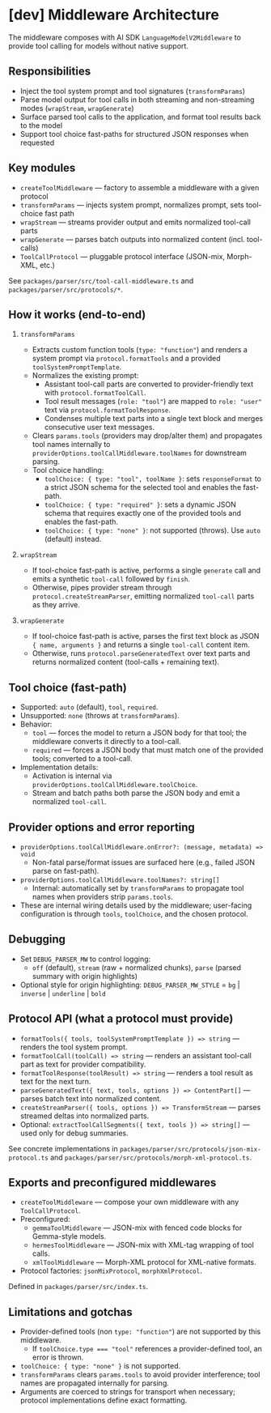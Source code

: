 # [dev] Middleware Architecture

The middleware composes with AI SDK `LanguageModelV2Middleware` to provide tool calling for models without native support.

## Responsibilities

- Inject the tool system prompt and tool signatures (`transformParams`)
- Parse model output for tool calls in both streaming and non-streaming modes (`wrapStream`, `wrapGenerate`)
- Surface parsed tool calls to the application, and format tool results back to the model
- Support tool choice fast-paths for structured JSON responses when requested

## Key modules

- `createToolMiddleware` — factory to assemble a middleware with a given protocol
- `transformParams` — injects system prompt, normalizes prompt, sets tool-choice fast path
- `wrapStream` — streams provider output and emits normalized tool-call parts
- `wrapGenerate` — parses batch outputs into normalized content (incl. tool-calls)
- `ToolCallProtocol` — pluggable protocol interface (JSON-mix, Morph-XML, etc.)

See `packages/parser/src/tool-call-middleware.ts` and `packages/parser/src/protocols/*`.

## How it works (end-to-end)

1. `transformParams`
   - Extracts custom function tools (`type: "function"`) and renders a system prompt via `protocol.formatTools` and a provided `toolSystemPromptTemplate`.
   - Normalizes the existing prompt:
     - Assistant tool-call parts are converted to provider-friendly text with `protocol.formatToolCall`.
     - Tool result messages (`role: "tool"`) are mapped to `role: "user"` text via `protocol.formatToolResponse`.
     - Condenses multiple text parts into a single text block and merges consecutive user text messages.
   - Clears `params.tools` (providers may drop/alter them) and propagates tool names internally to `providerOptions.toolCallMiddleware.toolNames` for downstream parsing.
   - Tool choice handling:
     - `toolChoice: { type: "tool", toolName }`: sets `responseFormat` to a strict JSON schema for the selected tool and enables the fast-path.
     - `toolChoice: { type: "required" }`: sets a dynamic JSON schema that requires exactly one of the provided tools and enables the fast-path.
     - `toolChoice: { type: "none" }`: not supported (throws). Use `auto` (default) instead.

2. `wrapStream`
   - If tool-choice fast-path is active, performs a single `generate` call and emits a synthetic `tool-call` followed by `finish`.
   - Otherwise, pipes provider stream through `protocol.createStreamParser`, emitting normalized `tool-call` parts as they arrive.

3. `wrapGenerate`
   - If tool-choice fast-path is active, parses the first text block as JSON `{ name, arguments }` and returns a single `tool-call` content item.
   - Otherwise, runs `protocol.parseGeneratedText` over text parts and returns normalized content (tool-calls + remaining text).

## Tool choice (fast-path)

- Supported: `auto` (default), `tool`, `required`.
- Unsupported: `none` (throws at `transformParams`).
- Behavior:
  - `tool` — forces the model to return a JSON body for that tool; the middleware converts it directly to a tool-call.
  - `required` — forces a JSON body that must match one of the provided tools; converted to a tool-call.
- Implementation details:
  - Activation is internal via `providerOptions.toolCallMiddleware.toolChoice`.
  - Stream and batch paths both parse the JSON body and emit a normalized `tool-call`.

## Provider options and error reporting

- `providerOptions.toolCallMiddleware.onError?: (message, metadata) => void`
  - Non-fatal parse/format issues are surfaced here (e.g., failed JSON parse on fast-path).
- `providerOptions.toolCallMiddleware.toolNames?: string[]`
  - Internal: automatically set by `transformParams` to propagate tool names when providers strip `params.tools`.
- These are internal wiring details used by the middleware; user-facing configuration is through `tools`, `toolChoice`, and the chosen protocol.

## Debugging

- Set `DEBUG_PARSER_MW` to control logging:
  - `off` (default), `stream` (raw + normalized chunks), `parse` (parsed summary with origin highlights)
- Optional style for origin highlighting: `DEBUG_PARSER_MW_STYLE` = `bg` | `inverse` | `underline` | `bold`

## Protocol API (what a protocol must provide)

- `formatTools({ tools, toolSystemPromptTemplate }) => string` — renders the tool system prompt.
- `formatToolCall(toolCall) => string` — renders an assistant tool-call part as text for provider compatibility.
- `formatToolResponse(toolResult) => string` — renders a tool result as text for the next turn.
- `parseGeneratedText({ text, tools, options }) => ContentPart[]` — parses batch text into normalized content.
- `createStreamParser({ tools, options }) => TransformStream` — parses streamed deltas into normalized parts.
- Optional: `extractToolCallSegments({ text, tools }) => string[]` — used only for debug summaries.

See concrete implementations in `packages/parser/src/protocols/json-mix-protocol.ts` and `packages/parser/src/protocols/morph-xml-protocol.ts`.

## Exports and preconfigured middlewares

- `createToolMiddleware` — compose your own middleware with any `ToolCallProtocol`.
- Preconfigured:
  - `gemmaToolMiddleware` — JSON-mix with fenced code blocks for Gemma-style models.
  - `hermesToolMiddleware` — JSON-mix with XML-tag wrapping of tool calls.
  - `xmlToolMiddleware` — Morph-XML protocol for XML-native formats.
- Protocol factories: `jsonMixProtocol`, `morphXmlProtocol`.

Defined in `packages/parser/src/index.ts`.

## Limitations and gotchas

- Provider-defined tools (non `type: "function"`) are not supported by this middleware.
  - If `toolChoice.type === "tool"` references a provider-defined tool, an error is thrown.
- `toolChoice: { type: "none" }` is not supported.
- `transformParams` clears `params.tools` to avoid provider interference; tool names are propagated internally for parsing.
- Arguments are coerced to strings for transport when necessary; protocol implementations define exact formatting.
